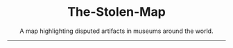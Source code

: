 <h1 align="center">The-Stolen-Map</h1>

<p align="center">A map highlighting disputed artifacts in museums around the world.</p>

---

